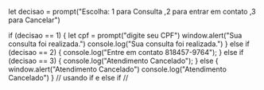 let decisao = prompt("Escolha: 1 para Consulta ,2 para entrar em contato ,3 para Cancelar")


if (decisao == 1) {
  let cpf = prompt("digite seu CPF")
  window.alert("Sua consulta foi realizada.")
  console.log("Sua consulta foi realizada.")
} else if (decisao == 2) {
console.log("Entre em contato 818457-9764");
} else if (decisao == 3) {
  console.log("Atendimento Cancelado");
} else {
  window.alert("Atendimento Cancelado")
  console.log("Atendimento Cancelado")
}
// usando if e else if
//
